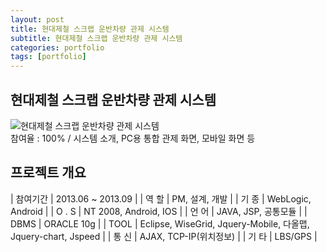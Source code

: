 ```yaml
---
layout: post
title: 현대제철 스크랩 운반차량 관제 시스템
subtitle: 현대제철 스크랩 운반차량 관제 시스템
categories: portfolio
tags: [portfolio]
---
```

## 현대제철 스크랩 운반차량 관제 시스템
![현대제철 스크랩 운반차량 관제 시스템](https://wishket.blob.core.windows.net/portfolio/calvinkr_%EC%8A%A4%ED%81%AC%EB%9E%A9%EC%9A%B4%EB%B0%98%EC%B0%A8%EB%9F%89_%EB%AA%A8%EB%8B%88%ED%84%B0%EB%A7%81%EC%8B%9C%EC%8A%A4%ED%85%9C_62af39a9a5496ffd89d8.jpg)  
참여율 : 100% / 시스템 소개, PC용 통합 관제 화면, 모바일 화면 등

## 프로젝트 개요

| 참여기간 | 2013.06 ~ 2013.09 |
| 역 할 | PM, 설계, 개발 |
| 기 종 | WebLogic, Android |
| O . S | NT 2008, Android, IOS |
| 언 어 | JAVA, JSP, 공통모듈 |
| DBMS | ORACLE 10g |
| TOOL | Eclipse, WiseGrid, Jquery-Mobile, 다올맵, Jquery-chart, Jspeed |
| 통 신 | AJAX, TCP-IP(위치정보) |
| 기 타 | LBS/GPS |
